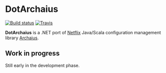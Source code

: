 # DotArchaius

[![Build status](https://ci.appveyor.com/api/projects/status/q05ryvac7e5lm6ad?svg=true)](https://ci.appveyor.com/project/marefr/dotarchaius) [![Travis](https://img.shields.io/travis/marefr/dotarchaius.svg?maxAge=3600&label=travis)](https://travis-ci.org/marefr/dotarchaius)

**DotArchaius** is a .NET port of [Netflix](https://github.com/Netflix) Java/Scala configuration management library [Archaius](https://github.com/Netflix/archaius).

## Work in progress

Still early in the development phase.
